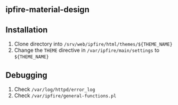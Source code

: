 ipfire-material-design
----

## Installation

1. Clone directory into `/srv/web/ipfire/html/themes/${THEME_NAME}`
1. Change the `THEME` directive in `/var/ipfire/main/settings` to `${THEME_NAME}`

## Debugging

1. Check `/var/log/httpd/error_log`
2. Check `/var/ipfire/general-functions.pl`
